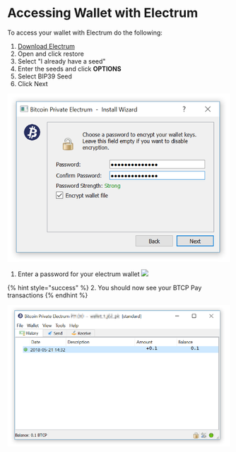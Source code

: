 # Accessing Wallet with Electrum

To access your wallet with Electrum do the following:

1. [Download Electrum](https://github.com/BTCPrivate/electrum-btcp/releases)
2. Open and click restore
3. Select "I already have a seed"
4. Enter the seeds and click **OPTIONS**
5. Select BIP39 Seed
6. Click Next

![](../.gitbook/assets/image%20%2819%29.png)

1. Enter a password for your electrum wallet ![](http://docs.btcppay.com/uploads/images/gallery/2018-05-May/scaled-840-0/4OsMaLlv583PJbBq-image-1526928854715.png)

{% hint style="success" %}
 2. You should now see your BTCP Pay transactions
{% endhint %}

![](../.gitbook/assets/image%20%288%29.png)

